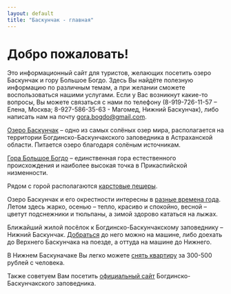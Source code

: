 ```yaml
---
layout: default
title: "Баскунчак - главная"
---
```


Добро пожаловать!
=================

Это информационный сайт для туристов, желающих посетить озеро Баскунчак и гору
Большое Богдо. Здесь Вы найдёте полезную информацию по различным темам, а при
желании сможете воспользоваться нашими услугами. Если у Вас возникнут какие-то
вопросы, Вы можете связаться с нами по телефону (8-919-726-11-57 – Елена, Москва; 8-927-586-35-63 - Магомед, Нижний Баскунчак),
либо написать нам на почту gora.bogdo@gmail.com.

[Озеро Баскунчак][lake] – одно из самых солёных озер мира, располагается на территории
Богдинско-Баскунчакского заповедника в Астраханской области. Питается озеро
благодаря солёным источникам.

[Гора Большое Богдо](mountain.html) – единственная гора естественного происхождения и наиболее
высокая точка в Прикаспийской низменности.

Рядом с горой располагаются [карстовые пещеры](caves.html).

Озеро Баскунчак и его окрестности интересны в [разные времена года](season.html). Летом здесь жарко,
осенью – тепло, красиво и спокойно, весной – цветут подснежники и тюльпаны, а зимой
здорово кататься на лыжах.

Ближайший жилой посёлок к Богдинско-Баскунчакскому заповеднику – Нижний
Баскунчак. [Добраться](way.html) до него можно на машине, либо доехать до Верхнего Баскунчака
на поезде, а оттуда на машине до Нижнего.

В Нижнем Баскуначаке Вы легко можете [снять квартиру](flats.html) за 300-500 рублей с человека.

Также советуем Вам посетить [официальный сайт](http://www.bogdozap.ru/) Богдинско-Баскунчакского заповедника.


[lake]:     /lake.html

